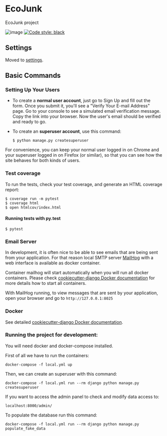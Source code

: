 EcoJunk
=======

EcoJunk project

![image](https://img.shields.io/badge/built%20with-Cookiecutter%20Django-ff69b4.svg%0A%20%20:target:%20https://github.com/pydanny/cookiecutter-django/%0A%20%20:alt:%20Built%20with%20Cookiecutter%20Django)
[![Code style: black](https://img.shields.io/badge/code%20style-black-000000.svg)](https://github.com/ambv/black)


Settings
--------

Moved to
[settings](http://cookiecutter-django.readthedocs.io/en/latest/settings.html).

Basic Commands
--------------

### Setting Up Your Users

-   To create a **normal user account**, just go to Sign Up and fill out
    the form. Once you submit it, you'll see a "Verify Your E-mail
    Address" page. Go to your console to see a simulated email
    verification message. Copy the link into your browser. Now the
    user's email should be verified and ready to go.
-   To create an **superuser account**, use this command:

        $ python manage.py createsuperuser

For convenience, you can keep your normal user logged in on Chrome and
your superuser logged in on Firefox (or similar), so that you can see
how the site behaves for both kinds of users.

### Test coverage

To run the tests, check your test coverage, and generate an HTML
coverage report:

    $ coverage run -m pytest
    $ coverage html
    $ open htmlcov/index.html

#### Running tests with py.test

    $ pytest

### Email Server

In development, it is often nice to be able to see emails that are being
sent from your application. For that reason local SMTP server
[MailHog](https://github.com/mailhog/MailHog) with a web interface is
available as docker container.

Container mailhog will start automatically when you will run all docker
containers. Please check [cookiecutter-django Docker
documentation](http://cookiecutter-django.readthedocs.io/en/latest/deployment-with-docker.html)
for more details how to start all containers.

With MailHog running, to view messages that are sent by your
application, open your browser and go to `http://127.0.0.1:8025`

### Docker

See detailed [cookiecutter-django Docker
documentation](http://cookiecutter-django.readthedocs.io/en/latest/deployment-with-docker.html).

### Running the project for development:

You will need docker and docker-compose installed.

First of all we have to run the containers:

`docker-compose -f local.yml up`

Then, we can create an superuser with this command:

`docker-compose -f local.yml run --rm django python manage.py createsuperuser`

If you want to access the admin panel to check and modify data access
to:

`localhost:8000/admin/`

To populate the database run this command:

`docker-compose -f local.yml run --rm django python manage.py populate_fake_data`
